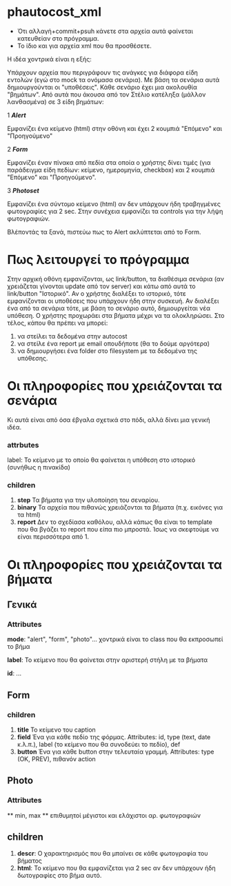 # phautocost_xml

* Ότι αλλαγή+commit+psuh κάνετε στα αρχεία αυτά φαίνεται κατευθείαν στο πρόγραμμα.
* Το ίδιο και για αρχεία xml που θα προσθέσετε.

Η ιδέα χοντρικά είναι η εξής:

Υπάρχουν αρχεία που περιγράφουν τις ανάγκες για διάφορα είδη εντολών (εγώ στο mock τα ονόμασα σενάρια). Με βάση τα σενάρια αυτά δημιουργούνται οι "υποθέσεις".
Κάθε σενάριο έχει μια ακολουθία "βημάτων". 
Από αυτά που άκουσα από τον Στέλιο κατέληξα (μάλλον λανθασμένα) σε 3 είδη βημάτων:

1 ***Alert***

Εμφανίζει ένα κείμενο (html) στην οθόνη και έχει 2 κουμπιά "Επόμενο" και "Προηγούμενο"

2 ***Form***

Εμφανίζει έναν πίνακα από πεδία στα οποία ο χρήστης δίνει τιμές (για παράδειγμα είδη πεδίων: κείμενο, ημερομηνία, checkbox)
και 2 κουμπιά "Επόμενο" και "Προηγούμενο".

3 ***Photoset***

Εμφανίζει ένα σύντομο κείμενο (html) αν δεν υπάρχουν ήδη τραβηγμένες φωτογραφίες για 2 sec. Στην συνέχεια εμφανίζει τα controls για την λήψη φωτογραφιών.

Βλέποντάς τα ξανά, πιστεύω πως το Alert ακλύπτεται από το Form.


# Πως λειτουργεί το πρόγραμμα

Στην αρχική οθόνη εμφανίζονται, ως link/button, τα διαθέσιμα σενάρια (αν χρειάζεται γίνονται update από τον server) και κάτω από αυτά το link/button "Ιστορικό".
Αν ο χρήστης διαλέξει το ιστορικό, τότε εμφανίζονται οι υποθέσεις που υπάρχουν ήδη στην συσκευή.
Αν διαλέξει ένα από τα σενάρια τότε, με βάση το σενάριο αυτό, δημιουργείται νέα υπόθεση.
Ο χρήστης προχωράει στα βήματα μέχρι να τα ολοκληρώσει. Στο τέλος, κάπου θα πρέπει να μπορεί:
  1. να στείλει τα δεδομένα στην autocost
  2. να στείλε ένα report με email οπουδήποτε (θα το δούμε αργότερα)
  3. να δημιουργήσει ένα folder στο filesystem με τα δεδομένα της υπόθεσης.


# Οι πληροφορίες που χρειάζονται τα σενάρια
Κι αυτά είναι από όσα έβγαλα σχετικά στο πόδι, αλλά δίνει μια γενική ιδέα.
  ### attrbutes
  label: Το κείμενο με το οποίο θα φαίνεται η υπόθεση στο ιστορικό (συνήθως η πινακίδα)
  ### children
  
  1. **step**
      Τα βήματα για την υλοποίηση του σεναρίου.
  2. **binary**
      Τα αρχεία που πιθανώς χρειάζονται τα βήματα (π.χ. εικόνες για τα html)
  3. **report**
      Δεν το σχεδίασα καθόλου, αλλά κάπως θα είναι το template που θα βγάζει το report που είπα πιο μπροστά. Ίσως να σκεφτούμε να είναι περισσότερα από 1.
  

# Οι πληροφορίες που χρειάζονται τα βήματα

## Γενικά

### Attributes
**mode**: "alert", "form", "photo"... χοντρικά είναι το class που θα εκπροσωπεί το βήμα

**label**: Το κείμενο που θα φαίνεται στην αριστερή στήλη με τα βήματα

**id**: ...
  

## Form

### children

1. **title**
   Το κείμενο του caption
2. **field**
   Ένα για κάθε πεδίο της φόρμας. Attributes: id, type (text, date κ.λ.π.), label (το κείμενο που θα συνοδεύει το πεδίο), def
3. **button**
   Ένα για κάθε button στην τελευταία γραμμή. Attributes: type (OK, PREV), πιθανόν action
  
## Photo

### Attributes

** min, max ** επιθυμητοί μέγιστοι και ελάχιστοι αρ. φωτογραφιών

## children

1. **descr**: Ο χαρακτηρισμός που θα μπαίνει σε κάθε φωτογραφία του βήματος
2. **html**: Το κείμενο που θα εμφανίζεται για 2 sec αν δεν υπάρχουν ήδη δωτογραφίες στο βήμα αυτό.


  
